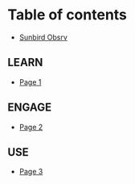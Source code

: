 # Table of contents

* [Sunbird Obsrv](README.md)

## LEARN

* [Page 1](learn/page-1.md)

## ENGAGE

* [Page 2](engage/page-2.md)

## USE

* [Page 3](use/page-3.md)
